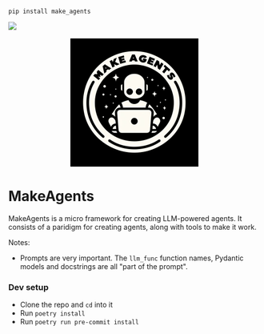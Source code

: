 <!-- Warning, README.md is autogenerated from README.ipynb, do not edit it directly -->

`pip install make_agents`

[![](https://github.com/sradc/make_agents/workflows/Python%20package/badge.svg)](https://github.com/sradc/make_agents/commits/)

<p align="center">
  <img src="https://raw.githubusercontent.com/sradc/MakeAgents/master/README_files/make_agents_logo.jpg" width=256>
</p>

# MakeAgents

MakeAgents is a micro framework for creating LLM-powered agents.
It consists of a paridigm for creating agents, along with tools to make it work.


Notes:
- Prompts are very important. The `llm_func` function names, Pydantic models and docstrings are all "part of the prompt".


### Dev setup

- Clone the repo and `cd` into it
- Run `poetry install`
- Run `poetry run pre-commit install`

